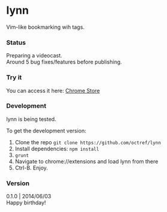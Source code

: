 lynn
===

Vim-like bookmarking wih tags.

### Status
Preparing a videocast.  
Around 5 bug fixes/features before publishing.  

### Try it
You can access it here: [Chrome Store](https://chrome.google.com/webstore/detail/lynn/addhcckhdjeddcehoelbklmanbpadggk)

### Development
lynn is being tested.

To get the development version:

1. Clone the repo `git clone https://github.com/octref/lynn`   
2. Install dependencies: `npm install`
3. `grunt`
4. Navigate to chrome://extensions and load lynn from there  
5. Ctrl-B. Enjoy.


### Version
0.1.0 | 2014/06/03  
Happy birthday!
